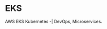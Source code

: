 # EKS
AWS EKS Kubernetes -| DevOps, Microservices.
  <p align="center">
    <img src="" />
      </p>
